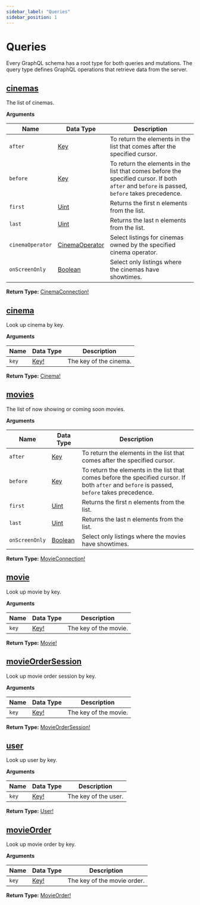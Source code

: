 ```yaml
---
sidebar_label: "Queries"
sidebar_position: 1
---
```


# Queries

Every GraphQL schema has a root type for both queries and mutations. The query type defines GraphQL operations that retrieve data from the server.

<!-- # Connections

Connections return a paginated list of items. The pagination is cursor-based. -->

## [cinemas](/docs/graphql/objects#cinemaconnection)

The list of cinemas.

**Arguments**

| Name             | Data Type                                            | Description                                                                                                                                   |
| ---------------- | ---------------------------------------------------- | --------------------------------------------------------------------------------------------------------------------------------------------- |
| `after`          | [Key](/docs/graphql/scalars#key)                     | To return the elements in the list that comes after the specified cursor.                                                                     |
| `before`         | [Key](/docs/graphql/scalars#key)                     | To return the elements in the list that comes before the specified cursor. If both `after` and `before` is passed, `before` takes precedence. |
| `first`          | [Uint](/docs/graphql/scalars#uint)                   | Returns the first n elements from the list.                                                                                                   |
| `last`           | [Uint](/docs/graphql/scalars#uint)                   | Returns the last n elements from the list.                                                                                                    |
| `cinemaOperator` | [CinemaOperator](/docs/graphql/enums#cinemaoperator) | Select listings for cinemas owned by the specified cinema operator.                                                                           |
| `onScreenOnly`   | [Boolean](/docs/graphql/scalars#boolean)             | Select only listings where the cinemas have showtimes.                                                                                        |

**Return Type:** [CinemaConnection!](/docs/graphql/objects#cinemaconnection)

## [cinema](/docs/graphql/objects#cinema)

Look up cinema by key.

**Arguments**

| Name  | Data Type                         | Description            |
| ----- | --------------------------------- | ---------------------- |
| `key` | [Key!](/docs/graphql/scalars#key) | The key of the cinema. |

**Return Type:** [Cinema!](/docs/graphql/objects#cinema)

## [movies](/docs/graphql/objects#movieconnection)

The list of now showing or coming soon movies.

**Arguments**

| Name           | Data Type                                | Description                                                                                                                                   |
| -------------- | ---------------------------------------- | --------------------------------------------------------------------------------------------------------------------------------------------- |
| `after`        | [Key](/docs/graphql/scalars#key)         | To return the elements in the list that comes after the specified cursor.                                                                     |
| `before`       | [Key](/docs/graphql/scalars#key)         | To return the elements in the list that comes before the specified cursor. If both `after` and `before` is passed, `before` takes precedence. |
| `first`        | [Uint](/docs/graphql/scalars#uint)       | Returns the first n elements from the list.                                                                                                   |
| `last`         | [Uint](/docs/graphql/scalars#uint)       | Returns the last n elements from the list.                                                                                                    |
| `onScreenOnly` | [Boolean](/docs/graphql/scalars#boolean) | Select only listings where the movies have showtimes.                                                                                         |

**Return Type:** [MovieConnection!](/docs/graphql/objects#movieconnection)

## [movie](/docs/graphql/objects#movie)

Look up movie by key.

**Arguments**

| Name  | Data Type                         | Description           |
| ----- | --------------------------------- | --------------------- |
| `key` | [Key!](/docs/graphql/scalars#key) | The key of the movie. |

**Return Type:** [Movie!](/docs/graphql/objects#movie)

## [movieOrderSession](/docs/graphql/objects#movieordersession)

Look up movie order session by key.

**Arguments**

| Name  | Data Type                         | Description           |
| ----- | --------------------------------- | --------------------- |
| `key` | [Key!](/docs/graphql/scalars#key) | The key of the movie. |

**Return Type:** [MovieOrderSession!](/docs/graphql/objects#movieordersession)

## [user](/docs/graphql/objects#user)

Look up user by key.

**Arguments**

| Name  | Data Type                         | Description          |
| ----- | --------------------------------- | -------------------- |
| `key` | [Key!](/docs/graphql/scalars#key) | The key of the user. |

**Return Type:** [User!](/docs/graphql/objects#user)

## [movieOrder](/docs/graphql/objects#movieorder)

Look up movie order by key.

**Arguments**

| Name  | Data Type                         | Description                 |
| ----- | --------------------------------- | --------------------------- |
| `key` | [Key!](/docs/graphql/scalars#key) | The key of the movie order. |

**Return Type:** [MovieOrder!](/docs/graphql/objects#movieorder)

<!-- ## [movieShowtimes](/docs/graphql/objects#movieshowtimes)

Gets the showtimes for the specified movie and date.

**Return Type:** [MovieShowtimes!](/docs/graphql/objects#movieshowtimes)

Arguments:

| Name                                             | Description                                           |
| ------------------------------------------------ | ----------------------------------------------------- |
| `movieKey` [`(Key!)`](/docs/graphql/scalars#key) | The key of the movie whose showtimes will be fetched. |
| `date` [`(Date!)`](/docs/graphql/scalars#date)   | The date of the showtimes.                            |

## [seatMap](/docs/graphql/queries#seatmap)

Retrieve seat map by showtime key.

**Return Type:** [SeatMap!](/docs/graphql/objects#seatmap)

**Arguments**

| Name          | Data Type                         | Description              |
| ------------- | --------------------------------- | ------------------------ |
| `showtimeKey` | [Key!](/docs/graphql/scalars#key) | The key of the showtime. | -->
